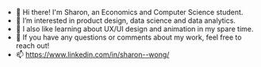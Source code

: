 - 👋 Hi there! I'm Sharon, an Economics and Computer Science student.
- 👀 I’m interested in product design, data science and data analytics.
- 🌱 I also like learning about UX/UI design and animation in my spare time.
- 💞️ If you have any questions or comments about my work, feel free to reach out!
- 📫 https://www.linkedin.com/in/sharon--wong/ 

<!---
sharon-wong/sharon-wong is a ✨ special ✨ repository because its `README.md` (this file) appears on your GitHub profile.
You can click the Preview link to take a look at your changes.
--->
